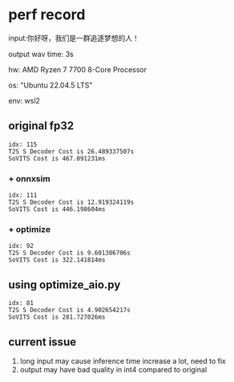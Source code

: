
# perf record

input:你好呀，我们是一群追逐梦想的人！

output wav time: 3s

hw: AMD Ryzen 7 7700 8-Core Processor

os: "Ubuntu 22.04.5 LTS"

env: wsl2

## original fp32

```
idx: 115
T2S S Decoder Cost is 26.489337507s
SoVITS Cost is 467.091231ms
```

### + onnxsim

```
idx: 111
T2S S Decoder Cost is 12.919324119s
SoVITS Cost is 446.198604ms
```

### + optimize

```
idx: 92
T2S S Decoder Cost is 9.601306706s
SoVITS Cost is 322.141814ms
```

## using optimize_aio.py

```
idx: 81
T2S S Decoder Cost is 4.902654217s
SoVITS Cost is 281.727026ms
```

## current issue

1. long input may cause inference time increase a lot, need to fix
2. output may have bad quality in int4 compared to original
